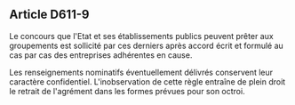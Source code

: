 Article D611-9
----
Le concours que l'Etat et ses établissements publics peuvent prêter aux
groupements est sollicité par ces derniers après accord écrit et formulé au cas
par cas des entreprises adhérentes en cause.

Les renseignements nominatifs éventuellement délivrés conservent leur caractère
confidentiel. L'inobservation de cette règle entraîne de plein droit le retrait
de l'agrément dans les formes prévues pour son octroi.
